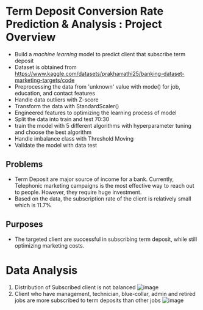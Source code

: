 # Term Deposit Conversion Rate Prediction & Analysis : Project Overview
- Build a _machine learning_ model to predict client that subscribe term deposit
- Dataset is obtained from https://www.kaggle.com/datasets/prakharrathi25/banking-dataset-marketing-targets/code
- Preprocessing the data from 'unknown' value with mode() for job, education, and contact features
- Handle data outliers with Z-score  
- Transform the data with StandardScaler()
- Engineered features to optimizing the learning process of model
- Split the data into train and test 70:30
- train the model with 5 different algorithms with hyperparameter tuning and choose the best algorithm 
- Handle imbalance class with Threshold Moving 
- Validate the model with data test 
## Problems
- Term Deposit are major source of income for a bank. Currently, Telephonic marketing campaigns is the most effective way to reach out to people. However, they require huge investment.
- Based on the data, the subscription rate of the client is relatively small which is 11.7%
## Purposes 
- The targeted client are successful in subscribing term deposit, while still optimizing marketing costs.
# Data Analysis
1. Distribution of Subscribed client is not balanced
 ![image](https://user-images.githubusercontent.com/94292484/168279625-44f93ce5-d196-4a13-b7a0-de7997851fd9.png)
2. Client who have management, technician, blue-collar, admin and retired jobs are more subscribed to term deposits than other jobs
 ![image](https://user-images.githubusercontent.com/94292484/168281251-abdd1469-ff76-491b-aa64-4549f55f45f2.png)
